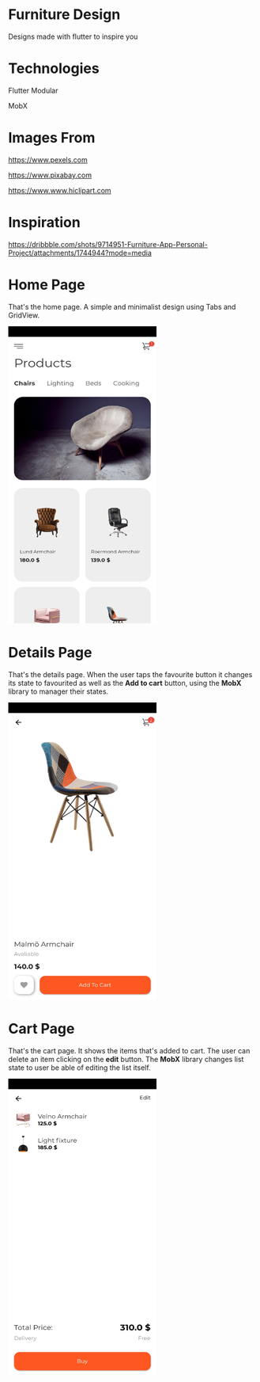 # Furniture Design
Designs made with flutter to inspire you

# Technologies

Flutter Modular

MobX

# Images From

https://www.pexels.com

https://www.pixabay.com

https://www.www.hiclipart.com

# Inspiration

https://dribbble.com/shots/9714951-Furniture-App-Personal-Project/attachments/1744944?mode=media

# Home Page

That's the home page. A simple and minimalist design using Tabs and GridView.

<img src='screenshots/home.jpg' width='300' height='600'>

# Details Page

That's the details page. When the user taps the favourite button it changes its state to favourited as well as the <b>Add to cart</b> button, using the <b>MobX</b> library to manager their states.

<img src='screenshots/details.jpg' width='300' height='600'>

# Cart Page

That's the cart page. It shows the items that's added to cart. The user can delete an item clicking on the <b>edit</b> button. The <b>MobX</b> library changes list state to user be able of editing the list itself.

<img src='screenshots/cart.jpg' width='300' height='600'>
